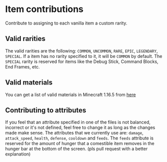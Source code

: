 # Item contributions
Contribute to assigning to each vanilla item a custom rarity.
## Valid rarities
The valid rarities are the following: `COMMON`, `UNCOMMON`, `RARE`, `EPIC`, `LEGENDARY`, `SPECIAL`. If a item has no rarity specified to it, it will be `COMMON` by default. The `SPECIAL` rarity is reserved for items like the Debug Stick, Command Blocks, End Frames, etc.
## Valid materials
You can get a list of valid materials in Minecraft 1.16.5 from [here](https://hub.spigotmc.org/javadocs/bukkit/org/bukkit/Material.html)
## Contributing to attributes
If you feel that an attribute specified in one of the files is not balanced, incorrect or it's not defined, feel free to change it as long as the changes made make sense. 
The attributes that we currently use are: `damage`, `attack_speed`, `health`, `defense`, `cooldown` and `feeds`. The `feeds` attribute is reserved for the amount of hunger that a comestible item removes in the hunger bar at the bottom of the screen. (pls pull request with a better explanation)
